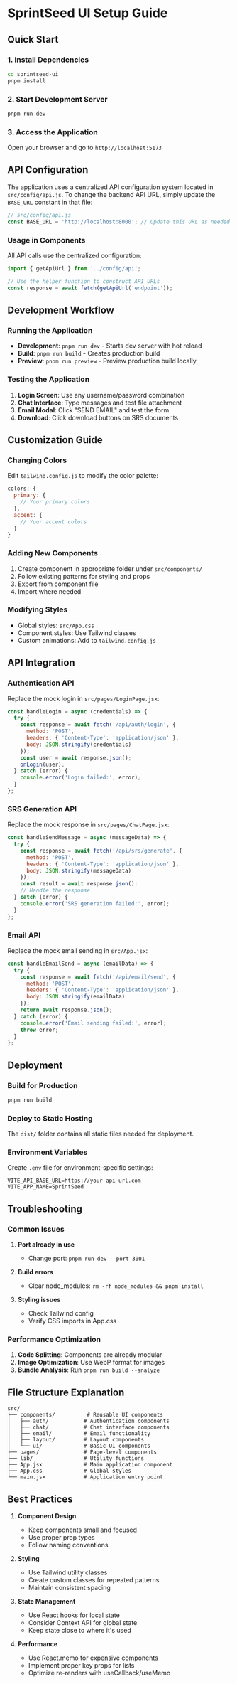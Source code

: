# SprintSeed UI Setup Guide

## Quick Start

### 1. Install Dependencies
```bash
cd sprintseed-ui
pnpm install
```

### 2. Start Development Server
```bash
pnpm run dev
```

### 3. Access the Application
Open your browser and go to `http://localhost:5173`

## API Configuration

The application uses a centralized API configuration system located in `src/config/api.js`. To change the backend API URL, simply update the `BASE_URL` constant in that file:

```javascript
// src/config/api.js
const BASE_URL = 'http://localhost:8000'; // Update this URL as needed
```

### Usage in Components

All API calls use the centralized configuration:

```javascript
import { getApiUrl } from '../config/api';

// Use the helper function to construct API URLs
const response = await fetch(getApiUrl('endpoint'));
```

## Development Workflow

### Running the Application
- **Development**: `pnpm run dev` - Starts dev server with hot reload
- **Build**: `pnpm run build` - Creates production build
- **Preview**: `pnpm run preview` - Preview production build locally

### Testing the Application
1. **Login Screen**: Use any username/password combination
2. **Chat Interface**: Type messages and test file attachment
3. **Email Modal**: Click "SEND EMAIL" and test the form
4. **Download**: Click download buttons on SRS documents

## Customization Guide

### Changing Colors
Edit `tailwind.config.js` to modify the color palette:

```javascript
colors: {
  primary: {
    // Your primary colors
  },
  accent: {
    // Your accent colors
  }
}
```

### Adding New Components
1. Create component in appropriate folder under `src/components/`
2. Follow existing patterns for styling and props
3. Export from component file
4. Import where needed

### Modifying Styles
- Global styles: `src/App.css`
- Component styles: Use Tailwind classes
- Custom animations: Add to `tailwind.config.js`

## API Integration

### Authentication API
Replace the mock login in `src/pages/LoginPage.jsx`:

```javascript
const handleLogin = async (credentials) => {
  try {
    const response = await fetch('/api/auth/login', {
      method: 'POST',
      headers: { 'Content-Type': 'application/json' },
      body: JSON.stringify(credentials)
    });
    const user = await response.json();
    onLogin(user);
  } catch (error) {
    console.error('Login failed:', error);
  }
};
```

### SRS Generation API
Replace the mock response in `src/pages/ChatPage.jsx`:

```javascript
const handleSendMessage = async (messageData) => {
  try {
    const response = await fetch('/api/srs/generate', {
      method: 'POST',
      headers: { 'Content-Type': 'application/json' },
      body: JSON.stringify(messageData)
    });
    const result = await response.json();
    // Handle the response
  } catch (error) {
    console.error('SRS generation failed:', error);
  }
};
```

### Email API
Replace the mock email sending in `src/App.jsx`:

```javascript
const handleEmailSend = async (emailData) => {
  try {
    const response = await fetch('/api/email/send', {
      method: 'POST',
      headers: { 'Content-Type': 'application/json' },
      body: JSON.stringify(emailData)
    });
    return await response.json();
  } catch (error) {
    console.error('Email sending failed:', error);
    throw error;
  }
};
```

## Deployment

### Build for Production
```bash
pnpm run build
```

### Deploy to Static Hosting
The `dist/` folder contains all static files needed for deployment.

### Environment Variables
Create `.env` file for environment-specific settings:
```
VITE_API_BASE_URL=https://your-api-url.com
VITE_APP_NAME=SprintSeed
```

## Troubleshooting

### Common Issues

1. **Port already in use**
   - Change port: `pnpm run dev --port 3001`

2. **Build errors**
   - Clear node_modules: `rm -rf node_modules && pnpm install`

3. **Styling issues**
   - Check Tailwind config
   - Verify CSS imports in App.css

### Performance Optimization

1. **Code Splitting**: Components are already modular
2. **Image Optimization**: Use WebP format for images
3. **Bundle Analysis**: Run `pnpm run build --analyze`

## File Structure Explanation

```
src/
├── components/          # Reusable UI components
│   ├── auth/           # Authentication components
│   ├── chat/           # Chat interface components
│   ├── email/          # Email functionality
│   ├── layout/         # Layout components
│   └── ui/             # Basic UI components
├── pages/              # Page-level components
├── lib/                # Utility functions
├── App.jsx             # Main application component
├── App.css             # Global styles
└── main.jsx            # Application entry point
```

## Best Practices

1. **Component Design**
   - Keep components small and focused
   - Use proper prop types
   - Follow naming conventions

2. **Styling**
   - Use Tailwind utility classes
   - Create custom classes for repeated patterns
   - Maintain consistent spacing

3. **State Management**
   - Use React hooks for local state
   - Consider Context API for global state
   - Keep state close to where it's used

4. **Performance**
   - Use React.memo for expensive components
   - Implement proper key props for lists
   - Optimize re-renders with useCallback/useMemo

